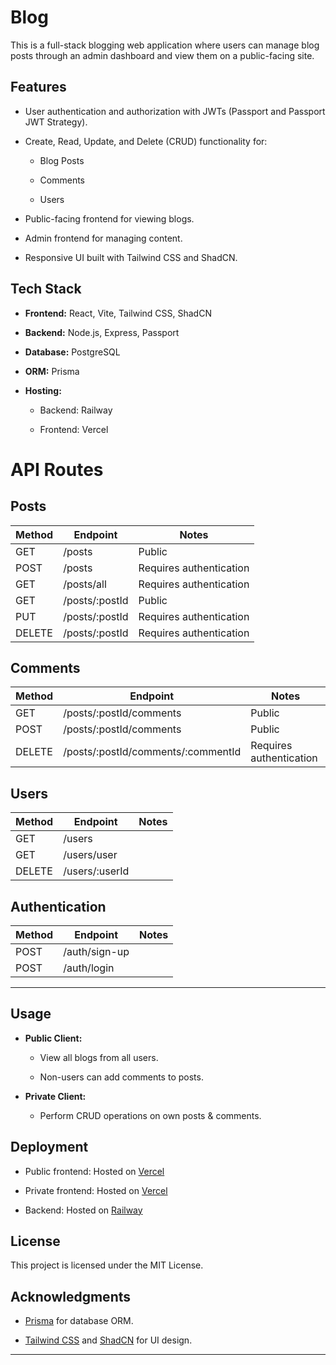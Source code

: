 # Blog 
This  is a full-stack blogging web application where users can manage blog posts through an admin dashboard and view them on a public-facing site.
## Features 

- User authentication and authorization with JWTs (Passport and Passport JWT Strategy).
 
- Create, Read, Update, and Delete (CRUD) functionality for:
  - Blog Posts

  - Comments

  - Users

- Public-facing frontend for viewing blogs.

- Admin frontend for managing content.

- Responsive UI built with Tailwind CSS and ShadCN.

## Tech Stack 
 
- **Frontend:**  React, Vite, Tailwind CSS, ShadCN
 
- **Backend:**  Node.js, Express, Passport
 
- **Database:**  PostgreSQL
 
- **ORM:**  Prisma
 
- **Hosting:** 
  - Backend: Railway

  - Frontend: Vercel

# API Routes 

## Posts 
| Method | Endpoint | Notes | 
| --- | --- | --- | 
| GET | /posts | Public | 
| POST | /posts | Requires authentication | 
| GET | /posts/all | Requires authentication | 
| GET | /posts/:postId | Public | 
| PUT | /posts/:postId | Requires authentication | 
| DELETE | /posts/:postId | Requires authentication | 

## Comments 
| Method | Endpoint | Notes | 
| --- | --- | --- | 
| GET | /posts/:postId/comments | Public | 
| POST | /posts/:postId/comments | Public | 
| DELETE | /posts/:postId/comments/:commentId | Requires authentication | 

## Users 
| Method | Endpoint | Notes | 
| --- | --- | --- | 
| GET | /users |  | 
| GET | /users/user |  | 
| DELETE | /users/:userId |  | 

## Authentication 
| Method | Endpoint | Notes | 
| --- | --- | --- | 
| POST | /auth/sign-up |  | 
| POST | /auth/login |  | 

---

## Usage 
 
- **Public Client:** 
  - View all blogs from all users.

  - Non-users can add comments to posts.
 
- **Private Client:** 
  - Perform CRUD operations on own posts & comments.

## Deployment 
 
- Public frontend: Hosted on [Vercel](https://blog-three-omega-45.vercel.app/)

- Private frontend: Hosted on [Vercel](https://admin-blog-three.vercel.app/)
 
- Backend: Hosted on [Railway](https://railway.com)

## License 

This project is licensed under the MIT License.

## Acknowledgments 
 
- [Prisma](https://www.prisma.io/)  for database ORM.
 
- [Tailwind CSS](https://tailwindcss.com/)  and [ShadCN](https://shadcn.dev/)  for UI design.


---
